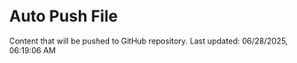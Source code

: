 # Auto Push File

Content that will be pushed to GitHub repository.
Last updated: 06/28/2025, 06:19:06 AM